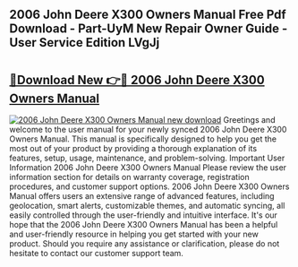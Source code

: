 ## 2006 John Deere X300 Owners Manual Free Pdf Download - Part-UyM New Repair Owner Guide - User Service Edition LVgJj

# <h2><a href="http://bc94849.oget.top/?id=2006+John+Deere+X300+Owners+Manual">🔗Download New 👉🔴 2006 John Deere X300 Owners Manual</a></h2>

[![2006 John Deere X300 Owners Manual new download](https://i.imgur.com/5g1atiW.png)](http://bc94849.oget.top/?id=2006+John+Deere+X300+Owners+Manual)
Greetings and welcome to the user manual for your newly synced 2006 John Deere X300 Owners Manual. This manual is specifically designed to help you get the most out of your product by providing a thorough explanation of its features, setup, usage, maintenance, and problem-solving. Important User Information 2006 John Deere X300 Owners Manual Please review the user information section for details on warranty coverage, registration procedures, and customer support options. 2006 John Deere X300 Owners Manual offers users an extensive range of advanced features, including geolocation, smart alerts, customizable themes, and automatic syncing, all easily controlled through the user-friendly and intuitive interface. It's our hope that the 2006 John Deere X300 Owners Manual has been a helpful and user-friendly resource in helping you get started with your new product. Should you require any assistance or clarification, please do not hesitate to contact our customer support team.
